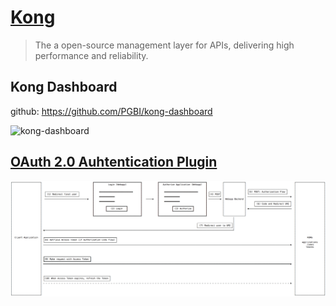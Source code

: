 # [Kong](https://getkong.org/)

> The a open-source management layer for APIs, delivering high performance and reliability.

## Kong Dashboard

github: https://github.com/PGBI/kong-dashboard

![kong-dashboard](https://raw.githubusercontent.com/PGBI/kong-dashboard/master/screenshots/apis_list.jpg)

## [OAuth 2.0 Auhtentication Plugin](https://getkong.org/plugins/oauth2-authentication/)

![OAuth flow](../img/oauth2-flow.png)
